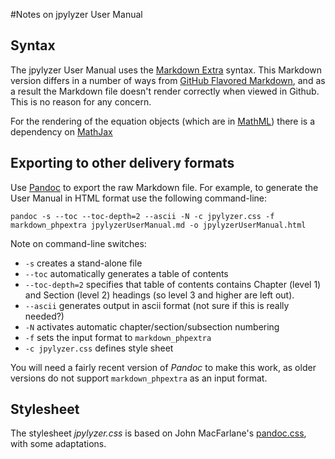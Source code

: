 #Notes on jpylyzer User Manual

## Syntax

The jpylyzer User Manual uses the [Markdown Extra](http://michelf.ca/projects/php-markdown/extra/) syntax. This Markdown version differs in a number of ways from [GitHub Flavored Markdown](https://help.github.com/articles/github-flavored-markdown), and as a result the Markdown file doesn't render correctly when viewed in Github. This is no reason for any concern.

For the rendering of the equation objects (which are in [MathML](http://en.wikipedia.org/wiki/MathML)) there is a dependency on [MathJax](http://www.mathjax.org/)

## Exporting to other delivery formats

Use [Pandoc](http://johnmacfarlane.net/pandoc/) to export the raw Markdown file. For example, to generate the User Manual in HTML format use the following command-line:

    pandoc -s --toc --toc-depth=2 --ascii -N -c jpylyzer.css -f markdown_phpextra jpylyzerUserManual.md -o jpylyzerUserManual.html

Note on command-line switches:

* `-s` creates a stand-alone file
* `--toc` automatically generates a table of contents
* `--toc-depth=2` specifies that table of contents contains Chapter (level 1) and Section (level 2) headings (so level 3 and higher are left out).
* `--ascii` generates output in ascii format (not sure if this is really needed?)
* `-N` activates automatic chapter/section/subsection numbering
* `-f` sets the input format to `markdown_phpextra`
* `-c jpylyzer.css` defines style sheet
<!-- * `--self-contained` embeds css and images inside the file -->

You will need a fairly recent version of *Pandoc* to make this work, as older versions do not support `markdown_phpextra` as an input format.

## Stylesheet
The stylesheet *jpylyzer.css* is based on John MacFarlane's [pandoc.css](http://johnmacfarlane.net/pandoc/demo/pandoc.css), with some adaptations.

